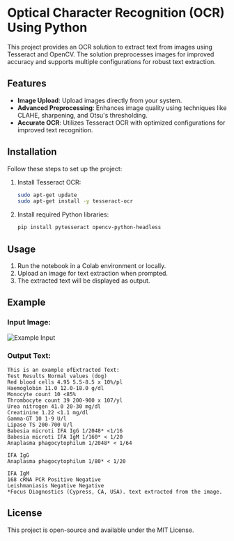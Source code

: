 
# Optical Character Recognition (OCR) Using Python

This project provides an OCR solution to extract text from images using Tesseract and OpenCV. The solution preprocesses images for improved accuracy and supports multiple configurations for robust text extraction.

## Features

- **Image Upload**: Upload images directly from your system.
- **Advanced Preprocessing**: Enhances image quality using techniques like CLAHE, sharpening, and Otsu's thresholding.
- **Accurate OCR**: Utilizes Tesseract OCR with optimized configurations for improved text recognition.

## Installation

Follow these steps to set up the project:

1. Install Tesseract OCR:
    ```bash
    sudo apt-get update
    sudo apt-get install -y tesseract-ocr
    ```

2. Install required Python libraries:
    ```bash
    pip install pytesseract opencv-python-headless
    ```

## Usage

1. Run the notebook in a Colab environment or locally.
2. Upload an image for text extraction when prompted.
3. The extracted text will be displayed as output.

## Example

### Input Image:
![Example Input](images/example_image.png)

### Output Text:
```
This is an example ofExtracted Text:
Test Results Normal values (dog)
Red blood cells 4.95 5.5-8.5 x 10%/pl
Haemoglobin 11.0 12.0-18.0 g/dl
Monocyte count 10 <85%
Thrombocyte count 39 200-900 x 107/yl
Urea nitrogen 41.0 20-30 mg/dl
Creatinine 1.22 <1.1 mg/dl
Gamma-GT 10 1-9 U/l
Lipase TS 200-700 U/l
Babesia microti IFA IgG 1/2048* <1/16
Babesia microti IFA IgM 1/160* < 1/20
Anaplasma phagocytophilum 1/2048* < 1/64

IFA IgG
Anaplasma phagocytophilum 1/80* < 1/20

IFA IgM
168 cRNA PCR Positive Negative
Leishmaniasis Negative Negative
*Focus Diagnostics (Cypress, CA, USA). text extracted from the image.
```

## License

This project is open-source and available under the MIT License.
